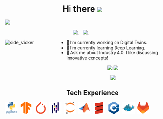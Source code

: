 <h1 align='center'>
  Hi there <img src="https://raw.githubusercontent.com/MartinHeinz/MartinHeinz/master/wave.gif" width="30">
</h1>

![](https://komarev.com/ghpvc/?username=gamzekecibas&color=orange&style=plastic) 

<p align='center'> 
  <!--<a href="https://wa.me/5518996643974?text=Olá!%20Alexandre">
    <img src="https://img.shields.io/badge/WHATSAPP-%2325D366.svg?&style=for-the-badge&logo=whatsapp&logoColor=white" />    
  </a>&nbsp;&nbsp;-->
  <a href="https://www.linkedin.com/in/gamzekecibas/">
    <img src="https://img.shields.io/badge/linkedin-%230077B5.svg?&style=for-the-badge&logo=linkedin&logoColor=white" />
  </a>&nbsp;&nbsp;
  <a href="mailto:gkecibas@gmail.com">
    <img src="https://img.shields.io/badge/gmail-D14836?&style=for-the-badge&logo=gmail&logoColor=yellow" />
  </a>&nbsp;&nbsp; 
</p>  

<img align="left" width=200px height=200px alt="side_sticker" src="https://media.giphy.com/media/TEnXkcsHrP4YedChhA/giphy.gif" />

- 🔭 I’m currently working on Digital Twins.  
- 🌱 I’m currently learning Deep Learning.  
- &#x1F916; Ask me about Industry 4.0. I like discussing innovative concepts!  

<!-- [![Gamze Github Streaks](https://github-readme-streak-stats.herokuapp.com/?user=gamzekecibas&theme=dark&fire=eb1b0c&ring=eb1b0c&currStreakLabel=eb1b0c&fire=DD2727)]()
-->

<p align='center'>
  <img align="center" src="https://github-readme-stats.vercel.app/api/?username=gamzekecibas&count_private=true&show_icons=true&theme=github_dark&include_all_commits=true&hide_border=true" /> 
  <img align="center" src="https://github-readme-stats.vercel.app/api/top-langs/?username=gamzekecibas&count_private=true&theme=github_dark&langs_count=5&layout=compact&hide_border=true" /> 
</p>

<p align='center'>
  <img align="center" src="https://streak-stats.demolab.com/?user=gamzekecibas&theme=dark&hide_border=true"/>
</p> 



## Tech Experience
<div>
  <img src="https://github.com/devicons/devicon/blob/master/icons/python/python-original-wordmark.svg" title="Python" alt="Py" width="40" height="40"/>&nbsp;
  <img src="https://github.com/devicons/devicon/blob/master/icons/tensorflow/tensorflow-original.svg" title="Tensorflow" alt="tf" width="40" height="40"/>&nbsp;
  <img src="https://github.com/devicons/devicon/blob/master/icons/pytorch/pytorch-original.svg" title="Pytorch" alt="pt" width="40" height="40"/>&nbsp;
  <img src="https://github.com/devicons/devicon/blob/master/icons/pandas/pandas-original.svg" title="Pandas" alt="pd" width="40" height="40"/>&nbsp;
  <img src="https://github.com/devicons/devicon/blob/master/icons/jupyter/jupyter-original.svg" title="Jupyter" alt="Jup" width="40" height="40"/>&nbsp;
  <img src="https://github.com/devicons/devicon/blob/master/icons/matlab/matlab-original.svg" title="MatLab" alt="ml" width="40" height="40"/>&nbsp;
  <img src="https://github.com/devicons/devicon/blob/master/icons/scala/scala-original.svg" title="Scala" alt="sc" width="40" height="40"/>&nbsp;
  <img src="https://github.com/devicons/devicon/blob/master/icons/cplusplus/cplusplus-original.svg" title="Cpp" alt="Cp" width="40" height="40"/>&nbsp;
  <img src="https://github.com/devicons/devicon/blob/master/icons/docker/docker-original.svg" title="Docker" alt="doc" width="40" height="40"/>&nbsp;
  <img src="https://github.com/devicons/devicon/blob/master/icons/gitlab/gitlab-original.svg" title="GitLab" alt="Gl" width="40" height="40"/>&nbsp;
  
<!--
**gamzekecibas/gamzekecibas** is a ✨ _special_ ✨ repository because its `README.md` (this file) appears on your GitHub profile.

Here are some ideas to get you started:

- 🔭 I’m currently working on ...
- 🌱 I’m currently learning ...
- 👯 I’m looking to collaborate on ...
- 🤔 I’m looking for help with ...
- 💬 Ask me about ...
- 📫 How to reach me: ...
- 😄 Pronouns: ...
- ⚡ Fun fact: ...
-->

